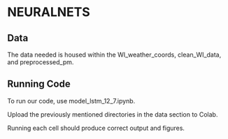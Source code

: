 # NEURALNETS
## Data
The data needed is housed within the WI_weather_coords, clean_WI_data, and preprocessed_pm.
## Running Code
To run our code, use model_lstm_12_7.ipynb.  

Upload the previously mentioned directories in the data section to Colab.  

Running each cell should produce correct output and figures.
